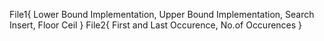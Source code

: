 File1{
Lower Bound Implementation,
Upper Bound Implementation,
Search Insert,
Floor Ceil
}
File2{
First and Last Occurence,
No.of Occurences
}
